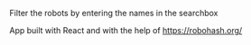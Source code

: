 Filter the robots by entering the names in the searchbox

App built with React and with the help of https://robohash.org/
